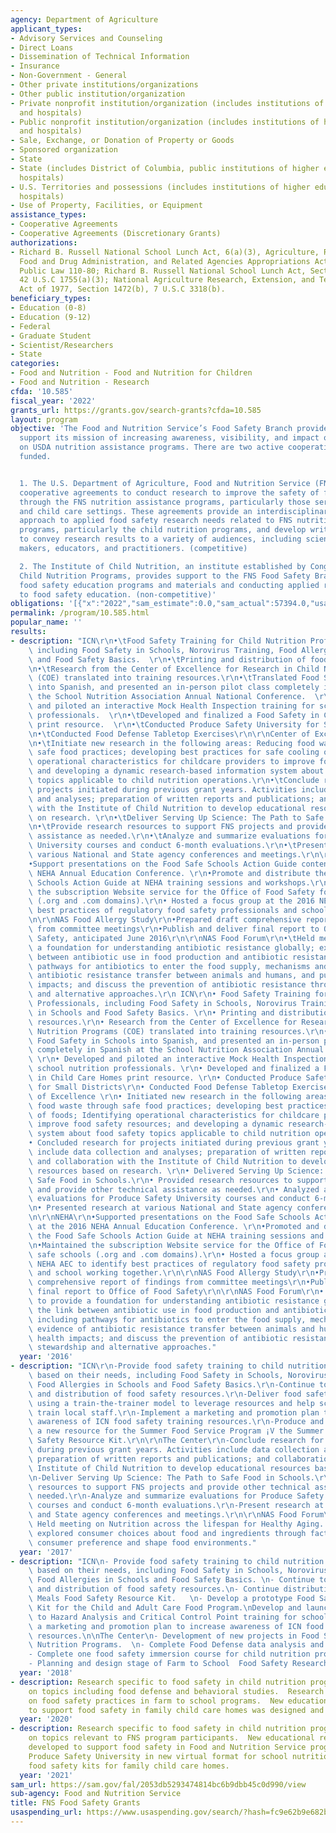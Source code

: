 ```yaml
---
agency: Department of Agriculture
applicant_types:
- Advisory Services and Counseling
- Direct Loans
- Dissemination of Technical Information
- Insurance
- Non-Government - General
- Other private institutions/organizations
- Other public institution/organization
- Private nonprofit institution/organization (includes institutions of higher education
  and hospitals)
- Public nonprofit institution/organization (includes institutions of higher education
  and hospitals)
- Sale, Exchange, or Donation of Property or Goods
- Sponsored organization
- State
- State (includes District of Columbia, public institutions of higher education and
  hospitals)
- U.S. Territories and possessions (includes institutions of higher education and
  hospitals)
- Use of Property, Facilities, or Equipment
assistance_types:
- Cooperative Agreements
- Cooperative Agreements (Discretionary Grants)
authorizations:
- Richard B. Russell National School Lunch Act, 6(a)(3), Agriculture, Rural Development,
  Food and Drug Administration, and Related Agencies Appropriations Act, 2010, 2010,
  Public Law 110-80; Richard B. Russell National School Lunch Act, Section 6(a)(3),
  42 U.S.C 1755(a)(3); National Agriculture Research, Extension, and Teaching Policy
  Act of 1977, Section 1472(b), 7 U.S.C 3318(b).
beneficiary_types:
- Education (0-8)
- Education (9-12)
- Federal
- Graduate Student
- Scientist/Researchers
- State
categories:
- Food and Nutrition - Food and Nutrition for Children
- Food and Nutrition - Research
cfda: '10.585'
fiscal_year: '2022'
grants_url: https://grants.gov/search-grants?cfda=10.585
layout: program
objective: 'The Food and Nutrition Service’s Food Safety Branch provides funding to
  support its mission of increasing awareness, visibility, and impact of food safety
  on USDA nutrition assistance programs. There are two active cooperative agreements
  funded.


  1. The U.S. Department of Agriculture, Food and Nutrition Service (FNS) establishes
  cooperative agreements to conduct research to improve the safety of foods provided
  through the FNS nutrition assistance programs, particularly those served in schools
  and child care settings. These agreements provide an interdisciplinary and timely
  approach to applied food safety research needs related to FNS nutrition assistance
  programs, particularly the child nutrition programs, and develop written communications
  to convey research results to a variety of audiences, including scientists, policy
  makers, educators, and practitioners. (competitive)

  2. The Institute of Child Nutrition, an institute established by Congress to support
  Child Nutrition Programs, provides support to the FNS Food Safety Branch for developing
  food safety education programs and materials and conducting applied research related
  to food safety education. (non-competitive)'
obligations: '[{"x":"2022","sam_estimate":0.0,"sam_actual":57394.0,"usa_spending_actual":979935.72},{"x":"2023","sam_estimate":600000.0,"sam_actual":0.0,"usa_spending_actual":1973083.0},{"x":"2024","sam_estimate":600000.0,"sam_actual":0.0,"usa_spending_actual":645660.0}]'
permalink: /program/10.585.html
popular_name: ''
results:
- description: "ICN\r\n•\tFood Safety Training for Child Nutrition Professionals,\
    \ including Food Safety in Schools, Norovirus Training, Food Allergies in Schools\
    \ and Food Safety Basics.  \r\n•\tPrinting and distribution of food safety resources.\r\
    \n•\tResearch from the Center of Excellence for Research in Child Nutrition Programs\
    \ (COE) translated into training resources.\r\n•\tTranslated Food Safety in Schools\
    \ into Spanish, and presented an in-person pilot class completely in Spanish at\
    \ the School Nutrition Association Annual National Conference.  \r\n•\tDeveloped\
    \ and piloted an interactive Mock Health Inspection training for school nutrition\
    \ professionals.  \r\n•\tDeveloped and finalized a Food Safety in Child Care Homes\
    \ print resource.  \r\n•\tConducted Produce Safety University for Small Districts\r\
    \n•\tConducted Food Defense Tabletop Exercises\r\n\r\nCenter of Excellence  \r\
    \n•\tInitiate new research in the following areas: Reducing food waste through\
    \ safe food practices; developing best practices for safe cooling of foods; Identifying\
    \ operational characteristics for childcare providers to improve food safety resources;\
    \ and developing a dynamic research-based information system about food safety\
    \ topics applicable to child nutrition operations.\r\n•\tConclude research for\
    \ projects initiated during previous grant years. Activities include data collection\
    \ and analyses; preparation of written reports and publications; and collaboration\
    \ with the Institute of Child Nutrition to develop educational resources based\
    \ on research. \r\n•\tDeliver Serving Up Science: The Path to Safe Food in Schools.\r\
    \n•\tProvide research resources to support FNS projects and provide other technical\
    \ assistance as needed.\r\n•\tAnalyze and summarize evaluations for Produce Safety\
    \ University courses and conduct 6-month evaluations.\r\n•\tPresent research at\
    \ various National and State agency conferences and meetings.\r\n\r\nNEHA\r\n\
    •Support presentations on the Food Safe Schools Action Guide content at the 2016\
    \ NEHA Annual Education Conference. \r\n•Promote and distribute the Food Safe\
    \ Schools Action Guide at NEHA training sessions and workshops.\r\n•Maintained\
    \ the subscription Website service for the Office of Food Safety food safe schools\
    \ (.org and .com domains).\r\n• Hosted a focus group at the 2016 NEHA AEC to identify\
    \ best practices of regulatory food safety professionals and school working together.\r\
    \n\r\nNAS Food Allergy Study\r\n•Prepared draft comprehensive report of findings\
    \ from committee meetings\r\n•Publish and deliver final report to Office of Food\
    \ Safety, anticipated June 2016\r\n\r\nNAS Food Forum\r\n•\tHeld meeting to provide\
    \ a foundation for understanding antibiotic resistance globally; explore the link\
    \ between antibiotic use in food production and antibiotic resistance, including\
    \ pathways for antibiotics to enter the food supply, mechanisms and evidence of\
    \ antibiotic resistance transfer between animals and humans, and public health\
    \ impacts; and discuss the prevention of antibiotic resistance through stewardship\
    \ and alternative approaches.\r\n ICN\r\n• Food Safety Training for Child Nutrition\
    \ Professionals, including Food Safety in Schools, Norovirus Training, Food Allergies\
    \ in Schools and Food Safety Basics. \r\n• Printing and distribution of food safety\
    \ resources.\r\n• Research from the Center of Excellence for Research in Child\
    \ Nutrition Programs (COE) translated into training resources.\r\n• Translated\
    \ Food Safety in Schools into Spanish, and presented an in-person pilot class\
    \ completely in Spanish at the School Nutrition Association Annual National Conference.\
    \ \r\n• Developed and piloted an interactive Mock Health Inspection training for\
    \ school nutrition professionals. \r\n• Developed and finalized a Food Safety\
    \ in Child Care Homes print resource. \r\n• Conducted Produce Safety University\
    \ for Small Districts\r\n• Conducted Food Defense Tabletop Exercises\r\n\r\nCenter\
    \ of Excellence \r\n• Initiated new research in the following areas: Reducing\
    \ food waste through safe food practices; developing best practices for safe cooling\
    \ of foods; Identifying operational characteristics for childcare providers to\
    \ improve food safety resources; and developing a dynamic research-based information\
    \ system about food safety topics applicable to child nutrition operations.\r\n\
    • Concluded research for projects initiated during previous grant years. Activities\
    \ include data collection and analyses; preparation of written reports and publications;\
    \ and collaboration with the Institute of Child Nutrition to develop educational\
    \ resources based on research. \r\n• Delivered Serving Up Science: The Path to\
    \ Safe Food in Schools.\r\n• Provided research resources to support FNS projects\
    \ and provide other technical assistance as needed.\r\n• Analyzed and summarize\
    \ evaluations for Produce Safety University courses and conduct 6-month evaluations.\r\
    \n• Presented research at various National and State agency conferences and meetings.\r\
    \n\r\nNEHA\r\n•Supported presentations on the Food Safe Schools Action Guide content\
    \ at the 2016 NEHA Annual Education Conference. \r\n•Promoted and distributed\
    \ the Food Safe Schools Action Guide at NEHA training sessions and workshops.\r\
    \n•Maintained the subscription Website service for the Office of Food Safety food\
    \ safe schools (.org and .com domains).\r\n• Hosted a focus group at the 2016\
    \ NEHA AEC to identify best practices of regulatory food safety professionals\
    \ and school working together.\r\n\r\nNAS Food Allergy Study\r\n•Prepared draft\
    \ comprehensive report of findings from committee meetings\r\n•Published and deliver\
    \ final report to Office of Food Safety\r\n\r\nNAS Food Forum\r\n• Held meeting\
    \ to provide a foundation for understanding antibiotic resistance globally; explore\
    \ the link between antibiotic use in food production and antibiotic resistance,\
    \ including pathways for antibiotics to enter the food supply, mechanisms and\
    \ evidence of antibiotic resistance transfer between animals and humans, and public\
    \ health impacts; and discuss the prevention of antibiotic resistance through\
    \ stewardship and alternative approaches."
  year: '2016'
- description: "ICN\r\n-Provide food safety training to child nutrition professionals\
    \ based on their needs, including Food Safety in Schools, Norovirus Training,\
    \ Food Allergies in Schools and Food Safety Basics.\r\n-Continue to provide printing\
    \ and distribution of food safety resources.\r\n-Deliver food safety training\
    \ using a train-the-trainer model to leverage resources and help school districts\
    \ train local staff.\r\n-Implement a marketing and promotion plan to increase\
    \ awareness of ICN food safety training resources.\r\n-Produce and distribute\
    \ a new resource for the Summer Food Service Program ¡V the Summer Meals Food\
    \ Safety Resource Kit.\r\n\r\nThe Center\r\n-Conclude research for projects initiated\
    \ during previous grant years. Activities include data collection and analysis;\
    \ preparation of written reports and publications; and collaboration with the\
    \ Institute of Child Nutrition to develop educational resources based on research.\r\
    \n-Deliver Serving Up Science: The Path to Safe Food in Schools.\r\n-Provide research\
    \ resources to support FNS projects and provide other technical assistance as\
    \ needed.\r\n-Analyze and summarize evaluations for Produce Safety University\
    \ courses and conduct 6-month evaluations.\r\n-Present research at various National\
    \ and State agency conferences and meetings.\r\n\r\nNAS Food Forum\r\n\r\n„X-\
    \ Held meeting on Nutrition across the lifespan for Healthy Aging.  The meeting\
    \ explored consumer choices about food and ingredients through factors that drive\
    \ consumer preference and shape food environments."
  year: '2017'
- description: "ICN\n- Provide food safety training to child nutrition professionals\
    \ based on their needs, including Food Safety in Schools, Norovirus Training,\
    \ Food Allergies in Schools and Food Safety Basics. \n- Continue to provide printing\
    \ and distribution of food safety resources.\n- Continue distribution of the Summer\
    \ Meals Food Safety Resource Kit.   \n- Develop a prototype Food Safety Resource\
    \ Kit for the Child and Adult Care Food Program.\nDevelop and launch online introduction\
    \ to Hazard Analysis and Critical Control Point training for schools.\n- Implement\
    \ a marketing and promotion plan to increase awareness of ICN food safety training\
    \ resources.\n\nThe Center\n- Development of new projects in Food Safety in Child\
    \ Nutrition Programs.  \n- Complete Food Defense data analysis and reporting.\n\
    - Complete one food safety immersion course for child nutrition professionals.\n\
    - Planning and design stage of Farm to School  Food Safety Research Project."
  year: '2018'
- description: Research specific to food safety in child nutrition programs was published
    on topics including food defense and behavioral studies.  Research was initiated
    on food safety practices in farm to school programs.  New educational resources
    to support food safety in family child care homes was designed and prototyped.
  year: '2020'
- description: Research specific to food safety in child nutrition programs was published
    on topics relevant to FNS program participants.  New educational resources were
    developed to support food safety in Food and Nutrition Service programs.  Delivered
    Produce Safety University in new virtual format for school nutrition professionals.  Distributed
    food safety kits for family child care homes.
  year: '2021'
sam_url: https://sam.gov/fal/2053db5293474814bc6b9dbb45c0d990/view
sub-agency: Food and Nutrition Service
title: FNS Food Safety Grants
usaspending_url: https://www.usaspending.gov/search/?hash=fc9e62b9e682bdad21e924a9111a9d83
---
```

